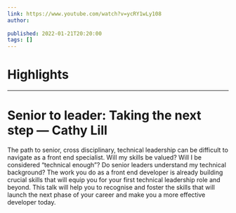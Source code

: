 ```yaml
---
link: https://www.youtube.com/watch?v=ycRY1wLy108
author: 
   
published: 2022-01-21T20:20:00
tags: []
---
```

# Highlights


---
# Senior to leader: Taking the next step — Cathy Lill
The path to senior, cross disciplinary, technical leadership can be difficult to navigate as a front end specialist. Will my skills be valued? Will I be considered “technical enough”? Do senior leaders understand my technical background? The work you do as a front end developer is already building crucial skills that will equip you for your first technical leadership role and beyond. This talk will help you to recognise and foster the skills that will launch the next phase of your career and make you a more effective developer today.